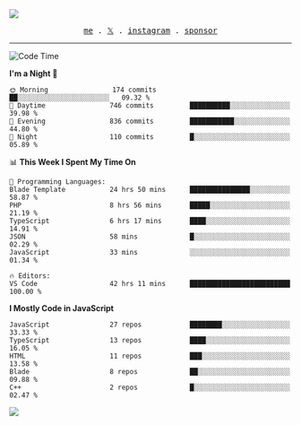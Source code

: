 <img style="bottom: 800px;" src="https://imgur.com/rilHVxA.png"/>
<p align="center">
  <samp>
    <a href="https://fayln.com">me</a> .
    <!-- <a href="https://fayln.com/projects">projects</a> . -->
    <a href="https://go.fayln.com/twitter">𝕏</a> .
    <a href="https://go.fayln.com/instagram">instagram</a> .
<!--     <a href="https://go.fayln.com/polywork">polywork</a> . -->
    <a href="https://github.com/sponsors/faridhnzz">sponsor</a>
  </samp>
</p>

---
<!--START_SECTION:waka-->
![Code Time](http://img.shields.io/badge/Code%20Time-3%2C961%20hrs%2038%20mins-blue)

**I'm a Night 🦉** 

```text
🌞 Morning                174 commits         ██░░░░░░░░░░░░░░░░░░░░░░░   09.32 % 
🌆 Daytime                746 commits         ██████████░░░░░░░░░░░░░░░   39.98 % 
🌃 Evening                836 commits         ███████████░░░░░░░░░░░░░░   44.80 % 
🌙 Night                  110 commits         █░░░░░░░░░░░░░░░░░░░░░░░░   05.89 % 
```


📊 **This Week I Spent My Time On** 

```text
💬 Programming Languages: 
Blade Template           24 hrs 50 mins      ███████████████░░░░░░░░░░   58.87 % 
PHP                      8 hrs 56 mins       █████░░░░░░░░░░░░░░░░░░░░   21.19 % 
TypeScript               6 hrs 17 mins       ████░░░░░░░░░░░░░░░░░░░░░   14.91 % 
JSON                     58 mins             █░░░░░░░░░░░░░░░░░░░░░░░░   02.29 % 
JavaScript               33 mins             ░░░░░░░░░░░░░░░░░░░░░░░░░   01.34 % 

🔥 Editors: 
VS Code                  42 hrs 11 mins      █████████████████████████   100.00 % 
```

**I Mostly Code in JavaScript** 

```text
JavaScript               27 repos            ████████░░░░░░░░░░░░░░░░░   33.33 % 
TypeScript               13 repos            ████░░░░░░░░░░░░░░░░░░░░░   16.05 % 
HTML                     11 repos            ███░░░░░░░░░░░░░░░░░░░░░░   13.58 % 
Blade                    8 repos             ██░░░░░░░░░░░░░░░░░░░░░░░   09.88 % 
C++                      2 repos             █░░░░░░░░░░░░░░░░░░░░░░░░   02.47 % 
```




<!--END_SECTION:waka-->

![](https://hit.yhype.me/github/profile?user_id=29797712)
